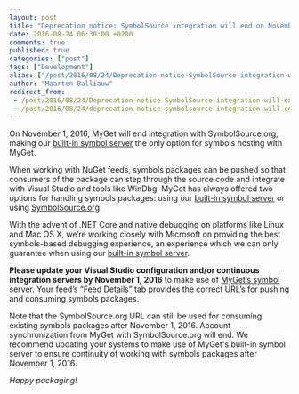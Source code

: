 ```yaml
---
layout: post
title: "Deprecation notice: SymbolSource integration will end on November 1, 2016"
date: 2016-08-24 06:30:00 +0200
comments: true
published: true
categories: ["post"]
tags: ["Development"]
alias: ["/post/2016/08/24/Deprecation-notice-SymbolSource-integration-will-end-on-November-1-2016.aspx", "/post/2016/08/24/deprecation-notice-symbolsource-integration-will-end-on-november-1-2016.aspx"]
author: "Maarten Balliauw"
redirect_from:
 - /post/2016/08/24/Deprecation-notice-SymbolSource-integration-will-end-on-November-1-2016.aspx.html
 - /post/2016/08/24/deprecation-notice-symbolsource-integration-will-end-on-november-1-2016.aspx.html
---
```


<p>On November 1, 2016, MyGet will end integration with SymbolSource.org, making our <a href="http://docs.myget.org/docs/reference/symbols">built-in symbol server</a> the only option for symbols hosting with MyGet.</p> <p>When working with NuGet feeds, symbols packages can be pushed so that consumers of the package can step through the source code and integrate with Visual Studio and tools like WinDbg. MyGet has always offered two options for handling symbols packages: using our <a href="http://docs.myget.org/docs/reference/symbols">built-in symbol server</a> or using <a href="http://www.symbolsource.org/">SymbolSource.org</a>.</p> <p>With the advent of .NET Core and native debugging on platforms like Linux and Mac OS X, we’re working closely with Microsoft on providing the best symbols-based debugging experience, an experience which we can only guarantee when using our <a href="http://docs.myget.org/docs/reference/symbols">built-in symbol server</a>.</p> <p><strong>Please update your Visual Studio configuration and/or continuous integration servers by November 1, 2016</strong> to make use of <a href="http://docs.myget.org/docs/reference/symbols">MyGet’s symbol server</a>. Your feed’s “Feed Details” tab provides the correct URL’s for pushing and consuming symbols packages.</p> <p>Note that the SymbolSource.org URL can still be used for consuming existing symbols packages after November 1, 2016. Account synchronization from MyGet with SymbolSource.org will end. We recommend updating your systems to make use of MyGet's built-in symbol server to ensure continuity of working with symbols packages after November 1, 2016.</p> <p><em>Happy packaging!</em></p>

